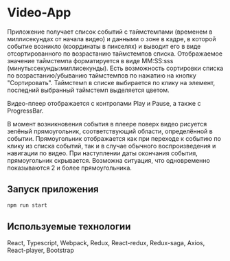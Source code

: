 # Video-App

Приложение получает список событий с таймстемпами (временем в миллисекундах от начала видео) и данными о
зоне в кадре, в которой событие возникло (координаты в пикселях) и выводит его в виде отсортированного по возрастанию таймстемпов списка. Отображаемое значение таймстемпа форматируется в виде MM:SS:sss (минуты:секунды:миллисекунды). Есть возможность сортировки списка по возрастанию/убыванию таймстемпов по нажатию на кнопку "Сортировать". Таймстемп в списке выбирается по клику на элемент, последний выбранный таймстемп выделяется цветом.

Видео-плеер отображается с контролами Play и Pause, а также с ProgressBar.

В момент возникновения события в плеере поверх видео рисуется зелёный прямоугольник, соответствующий области, определённой в событии. Прямоугольник отображается как при переходе к событию по клику из списка событий, так и в случае обычного воспроизведения и навигации по видео. При наступлении даты окончания события, прямоугольник скрывается.
Возможна ситуация, что одновременно показываются 2 и более прямоугольника.

## Запуск приложения

```javascript
npm run start
```

## Используемые технологии

React, Typescript, Webpack, Redux, React-redux, Redux-saga, Axios, React-player, Bootstrap

